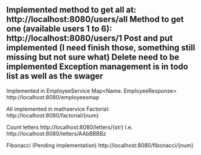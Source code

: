 Implemented method to get all at: http://localhost:8080/users/all
Method to get one (available users 1 to 6): http://localhost:8080/users/1 
Post and put implemented (I need finish those, something still missing but not sure what)
Delete need to be implemented
Exception management is in todo list as well as the swager
------------------------------------------------------------------------------
Implemented in EmployeeService
Map<Name. EmployeeResponse>
http://localhost:8080/employeesmap 

All implemented in mathservice
Factorial:
http://localhost:8080/factorial/{num} 

Count letters
http://localhost:8080/letters/{str} I.e. http://localhost:8080/letters/AAbBBBBz 

Fibonacci (Pending implementation)
http://localhost:8080/fibonacci/{num}

